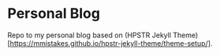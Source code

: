 # Personal Blog

Repo to my personal blog based on (HPSTR Jekyll Theme)[https://mmistakes.github.io/hpstr-jekyll-theme/theme-setup/].
